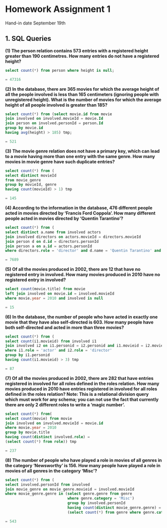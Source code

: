 # Homework Assignment 1

Hand-in date September 19th

## 1. SQL Queries

**(1) The person relation contains 573 entries with a registered height greater than 190 centimetres. How many entries do not have a registered height?**

```sql
select count(*) from person where height is null;

= 47316
```

**(2) In the database, there are 365 movies for which the average height of all the people involved is less than 165 centimeters (ignoring people with unregistered height). What is the number of movies for which the average height of all people involved is greater than 185?**

```sql
select count(*) from (select movie.id from movie 
join involved on involved.movieId = movie.Id
join person on involved.personId = person.Id
group by movie.id
having avg(height) > 185) tmp;

= 521
```

**(3) The movie genre relation does not have a primary key, which can lead to a movie having more than one entry with the same genre. How many movies in movie genre have such duplicate entries?**

```sql
select count(*) from (
select distinct movieId 
from movie_genre
group by movieId, genre
having count(movieId) > 1) tmp

= 145
```

**(4) According to the information in the database, 476 different people acted in movies directed by ‘Francis Ford Coppola’. How many different people acted in movies directed by ‘Quentin Tarantino’?**

```sql
select count(*) from (
select distinct a.name from involved actors 
join involved directors on actors.movieId = directors.movieId
join person d on d.id = directors.personId
join person a on a.id = actors.personId
where directors.role = 'director' and d.name = 'Quentin Tarantino' and actors.role = 'actor') tmp

= 7689
```

**(5) Of all the movies produced in 2002, there are 12 that have no registered entry in involved. How many movies produced in 2010 have no registered entry in involved?**

```sql
select count(movie.title) from movie
left join involved on movie.id = involved.movieId
where movie.year = 2010 and involved is null

= 15
```

**(6) In the database, the number of people who have acted in exactly one movie that they have also self-directed is 603. How many people have both self-directed and acted in more than three movies?**

```sql
select count(*) from (
select count(i1.movieid) from involved i1
join involved i2 on i1.personid = i2.personid and i1.movieid = i2.movieid
where i1.role = 'actor' and i2.role = 'director'
group by i1.personid
having count(i1.movieid) > 3) tmp

= 87
```

**(7) Of all the movies produced in 2002, there are 282 that have entries registered in involved for all roles defined in the roles relation. How many movies produced in 2010 have entries registered in involved for all roles defined in the roles relation? Note: This is a relational division query which must work for any schema; you can not use the fact that currently there are only 2 different roles to write a ‘magic number’.**

```sql
select count(*) from(
select count(movie) from movie
join involved on involved.movieId = movie.id
where movie.year = 2010
group by movie.title
having count(distinct involved.role) = 
(select count(*) from role)) tmp

= 237
```

**(8) The number of people who have played a role in movies of all genres in the category ‘Newsworthy’ is 156. How many people have played a role in movies of all genres in the category ‘Misc’?**

```sql
select count(*) from (
select involved.personId from involved
join movie_genre on movie_genre.movieid = involved.movieId
where movie_genre.genre in (select genre.genre from genre
                            where genre.category = 'Misc')
                            group by involved.personId
                            having count(distinct movie_genre.genre) = 
                            (select count(*) from genre where genre.category = 'Misc')) tmp

= 543
```
